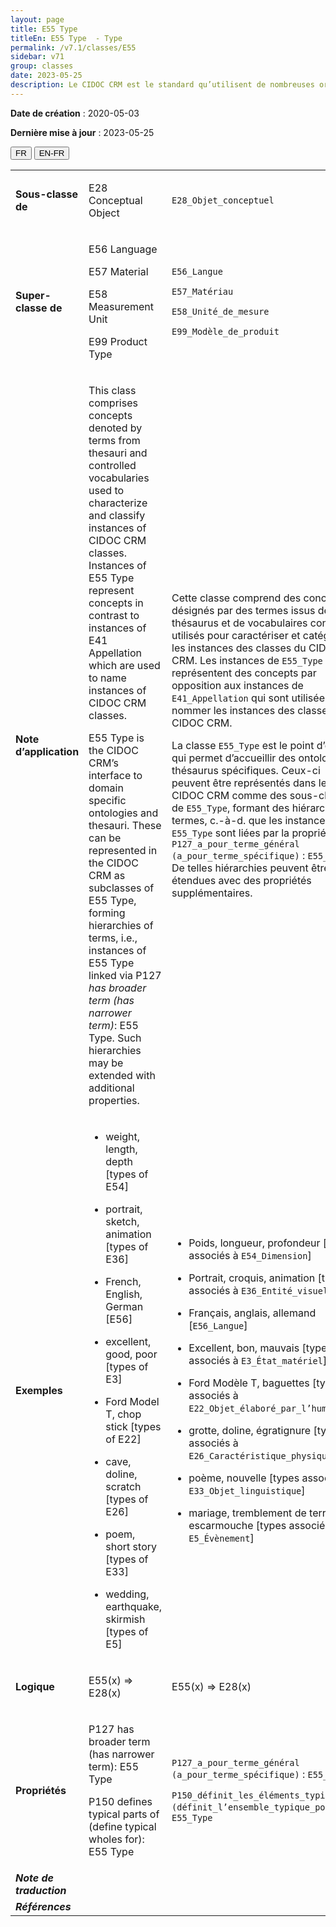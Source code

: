 ```yaml
---
layout: page
title: E55 Type
titleEn: E55 Type  - Type
permalink: /v7.1/classes/E55
sidebar: v71
group: classes
date: 2023-05-25
description: Le CIDOC CRM est le standard qu’utilisent de nombreuses organisations pour l’échange et l’intégration de jeux de données et de spécifications patrimoniales. Il est développé et maintenu à jour exclusivement en anglais par le CRM SIG, un sous-groupe du Conseil international des musées (ICOM). Ceci est une traduction officielle en français développée par la Traduction en français du CIDOC CRM, une initiative qui offre une version française à jour et accessible ouvertement et gratuitement du standard CIDOC CRM et en démocratise l'usage dans la communauté patrimoniale francophone. ------------ The CIDOC CRM is the standard used by many heritage organizations for the exchange and integration of museum collection datasets and specifications. It is developed and maintained exclusively in English by the CRM SIG, a subgroup of the International Council of Museums (ICOM). This is an official translation developed by the Traduction en français du CIDOC CRM, an initiative offering an open, up-to-date, and free French version of the CIDOC CRM standard, and democratizing its use in the francophone heritage community.
---
```


**Date de création** : 2020-05-03

**Dernière mise à jour** : 2023-05-25

<div class="lang-buttons">
 <button id="fr" class="activate">FR</button>
 <button id="en-fr">EN-FR</button>
</div>

<table>
<tbody>
<tr>
<td><strong>Sous-classe de</strong></td>
<td class="en">
<p>E28 Conceptual Object</p>
</td>
<td>
<p><code class="language-plaintext highlighter-rouge">E28_Objet_conceptuel</code></p>
</td>
</tr>
<tr>
<td><strong>Super-classe de</strong></td>
<td class="en">
<p>E56 Language </p>
<p>E57 Material </p>
<p>E58 Measurement Unit </p>
<p>E99 Product Type</p>
</td>
<td>
<p><code class="language-plaintext highlighter-rouge">E56_Langue</code></p>
<p><code class="language-plaintext highlighter-rouge">E57_Matériau</code></p>
<p><code class="language-plaintext highlighter-rouge">E58_Unité_de_mesure</code></p>
<p><code class="language-plaintext highlighter-rouge">E99_Modèle_de_produit</code></p>
</td>
</tr>
<tr>
<td><strong>Note d’application</strong></td>
<td class="en">
<p>This class comprises concepts denoted by terms from thesauri and controlled vocabularies used to characterize and classify instances of CIDOC CRM classes. Instances of E55 Type represent concepts in contrast to instances of E41 Appellation which are used to name instances of CIDOC CRM classes. </p>
<p>E55 Type is the CIDOC CRM’s interface to domain specific ontologies and thesauri. These can be represented in the CIDOC CRM as subclasses of E55 Type, forming hierarchies of terms, i.e., instances of E55 Type linked via P127 <em>has broader term (has narrower term)</em>: E55 Type. Such hierarchies may be extended with additional properties. </p>
</td>
<td>
<p>Cette classe comprend des concepts désignés par des termes issus de thésaurus et de vocabulaires contrôlés utilisés pour caractériser et catégoriser les instances des classes du CIDOC CRM. Les instances de <code class="language-plaintext highlighter-rouge">E55_Type</code> représentent des concepts par opposition aux instances de <code class="language-plaintext highlighter-rouge">E41_Appellation</code> qui sont utilisées pour nommer les instances des classes du CIDOC CRM.</p>
<p>La classe <code class="language-plaintext highlighter-rouge">E55_Type</code> est le point d’entrée qui permet d’accueillir des ontologies et thésaurus spécifiques. Ceux-ci peuvent être représentés dans le CIDOC CRM comme des sous-classes de <code class="language-plaintext highlighter-rouge">E55_Type</code>, formant des hiérarchies de termes, c.-à-d. que les instances de <code class="language-plaintext highlighter-rouge">E55_Type</code> sont liées par la propriété <code class="language-plaintext highlighter-rouge">P127_a_pour_terme_général (a_pour_terme_spécifique)</code> : <code class="language-plaintext highlighter-rouge">E55_Type</code>. De telles hiérarchies peuvent être étendues avec des propriétés supplémentaires.</p>
</td>
</tr>
<tr>
<td><strong>Exemples</strong></td>
<td class="en">
<ul>
<li><p>weight, length, depth [types of E54]  </p>
</li>
<li><p>portrait, sketch, animation [types of E36]  </p>
</li>
<li><p>French, English, German [E56]  </p>
</li>
<li><p>excellent, good, poor [types of E3]  </p>
</li>
<li><p>Ford Model T, chop stick [types of E22]  </p>
</li>
<li><p>cave, doline, scratch [types of E26]  </p>
</li>
<li><p>poem, short story [types of E33]  </p>
</li>
<li><p>wedding, earthquake, skirmish [types of E5] </p>
</li>
</ul>
</td>
<td>
<ul>
<li><p>Poids, longueur, profondeur [types associés à <code class="language-plaintext highlighter-rouge">E54_Dimension</code>]  </p>
</li>
<li><p>Portrait, croquis, animation [types associés à <code class="language-plaintext highlighter-rouge">E36_Entité_visuelle</code>]  </p>
</li>
<li><p>Français, anglais, allemand [<code class="language-plaintext highlighter-rouge">E56_Langue</code>]  </p>
</li>
<li><p>Excellent, bon, mauvais [types associés à <code class="language-plaintext highlighter-rouge">E3_État_matériel</code>]  </p>
</li>
<li><p>Ford Modèle T, baguettes [types associés à <code class="language-plaintext highlighter-rouge">E22_Objet_élaboré_par_l’humain</code>]  </p>
</li>
<li><p>grotte, doline, égratignure [types associés à <code class="language-plaintext highlighter-rouge">E26_Caractéristique_physique</code>]  </p>
</li>
<li><p>poème, nouvelle [types associés à <code class="language-plaintext highlighter-rouge">E33_Objet_linguistique</code>]  </p>
</li>
<li><p>mariage, tremblement de terre, escarmouche [types associés à <code class="language-plaintext highlighter-rouge">E5_Évènement</code>] </p>
</li>
</ul>
</td>
</tr>
<tr>
<td><strong>Logique</strong></td>
<td class="en">
<p>E55(x) ⇒ E28(x) </p>
</td>
<td>
<p>E55(x) ⇒ E28(x) </p>
</td>
</tr>
<tr>
<td><strong>Propriétés</strong></td>
<td class="en">
<p>P127 has broader term (has narrower term): E55 Type </p>
<p>P150 defines typical parts of (define typical wholes for): E55 Type</p>
</td>
<td>
<p><code class="language-plaintext highlighter-rouge">P127_a_pour_terme_général (a_pour_terme_spécifique)</code> : <code class="language-plaintext highlighter-rouge">E55_Type</code></p>
<p><code class="language-plaintext highlighter-rouge">P150_définit_les_éléments_typiques_de (définit_l’ensemble_typique_pour)</code> : <code class="language-plaintext highlighter-rouge">E55_Type</code></p>
</td>
</tr>
<tr>
<td><strong><em>Note de traduction</em></strong></td>
<td colspan="2">
</td>
</tr>
<tr>
<td><strong><em>Références</em></strong></td>
<td colspan="2">
</td>
</tr>
</tbody>
</table>
